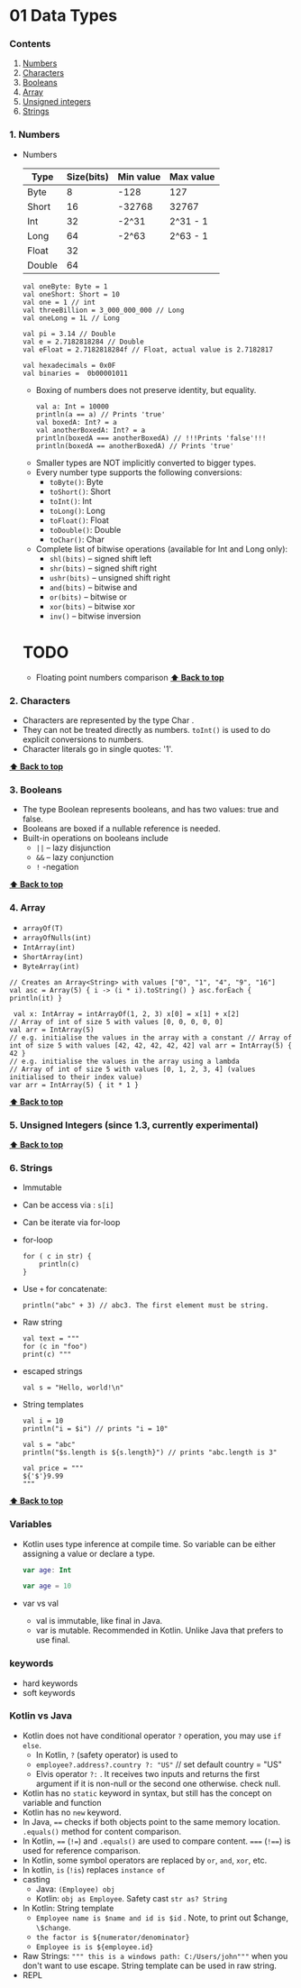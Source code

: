 # 01 Data Types

### Contents
1. [Numbers](#1-numbers)
2. [Characters](#2-characters)
3. [Booleans](#3-booleans)
4. [Array](#4-arrays)
5. [Unsigned integers](#5-unsigned-integers)
6. [Strings](#6-strings)




### 1. Numbers
* Numbers

    | Type  | Size(bits)| Min value| Max value|
    |---|---|---|---|
    | Byte  | 8 | -128| 127|
    | Short | 16| -32768| 32767|
    | Int   | 32| -2^31| 2^31 - 1|
    | Long  | 64| -2^63| 2^63 - 1|
    | Float | 32| | |
    | Double| 64| | |
    ```
    val oneByte: Byte = 1
    val oneShort: Short = 10
    val one = 1 // int
    val threeBillion = 3_000_000_000 // Long
    val oneLong = 1L // Long
    
    val pi = 3.14 // Double
    val e = 2.7182818284 // Double
    val eFloat = 2.7182818284f // Float, actual value is 2.7182817
    
    val hexadecimals = 0x0F
    val binaries =  0b00001011
    ```
    * Boxing of numbers does not preserve identity, but equality.
        ```
        val a: Int = 10000
        println(a == a) // Prints 'true'
        val boxedA: Int? = a
        val anotherBoxedA: Int? = a
        println(boxedA === anotherBoxedA) // !!!Prints 'false'!!!
        println(boxedA == anotherBoxedA) // Prints 'true'
        ```
    * Smaller types are NOT implicitly converted to bigger types.
    * Every number type supports the following conversions:
        * `toByte()`: Byte
        * `toShort()`: Short 
        * `toInt()`: Int
        * `toLong()`: Long
        * `toFloat()`: Float
        * `toDouble()`: Double
        * `toChar()`: Char
    * Complete list of bitwise operations (available for Int and Long only):
        * `shl(bits)` – signed shift left
        * `shr(bits)` – signed shift right
        * `ushr(bits)` – unsigned shift right
        * `and(bits)` – bitwise and
        * `or(bits)` – bitwise or
        * `xor(bits)` – bitwise xor
        * `inv()` – bitwise inversion
        
    # TODO
    * Floating point numbers comparison
**[⬆ Back to top](#contents)**
        
### 2. Characters
* Characters are represented by the type Char . 
* They can not be treated directly as numbers. `toInt()` is used to do explicit conversions to numbers.
* Character literals go in single quotes: '1'.


**[⬆ Back to top](#contents)**

### 3. Booleans
* The type Boolean represents booleans, and has two values: true and false. 
* Booleans are boxed if a nullable reference is needed.
* Built-in operations on booleans include
    * `||` – lazy disjunction
    * `&&` – lazy conjunction
    * `!`   -negation

**[⬆ Back to top](#contents)**

### 4. Array
* `arrayOf(T)`
* `arrayOfNulls(int)`
* `IntArray(int)`
* `ShortArray(int)`
* `ByteArray(int)`

```
// Creates an Array<String> with values ["0", "1", "4", "9", "16"]
val asc = Array(5) { i -> (i * i).toString() } asc.forEach { println(it) }

 val x: IntArray = intArrayOf(1, 2, 3) x[0] = x[1] + x[2]
// Array of int of size 5 with values [0, 0, 0, 0, 0]
val arr = IntArray(5)
// e.g. initialise the values in the array with a constant // Array of int of size 5 with values [42, 42, 42, 42, 42] val arr = IntArray(5) { 42 }
// e.g. initialise the values in the array using a lambda
// Array of int of size 5 with values [0, 1, 2, 3, 4] (values initialised to their index value)
var arr = IntArray(5) { it * 1 }

```

**[⬆ Back to top](#contents)**


### 5. Unsigned Integers (since 1.3, currently experimental)

**[⬆ Back to top](#contents)**


### 6. Strings
* Immutable
* Can be access via : `s[i]`
* Can be iterate via for-loop


* for-loop
    ```
    for ( c in str) {
        println(c)
    }
    ```

* Use `+` for concatenate:
    ```
    println("abc" + 3) // abc3. The first element must be string.
    ```

* Raw string
    ```
    val text = """
    for (c in "foo")
    print(c) """
    ```

* escaped strings
    ```
    val s = "Hello, world!\n"
    ```
* String templates
    ```
    val i = 10
    println("i = $i") // prints "i = 10"
     
    val s = "abc"
    println("$s.length is ${s.length}") // prints "abc.length is 3"
    
    val price = """ 
    ${'$'}9.99
    """
    ```



**[⬆ Back to top](#contents)**


### Variables
* Kotlin uses type inference at compile time. So variable can be either assigning a value or declare a type.
    ```kotlin
    var age: Int 
    ```
    
    ```kotlin
    var age = 10
    ```

* var vs val
    * val is immutable, like final in Java.
    * var is mutable. Recommended in Kotlin. Unlike Java that prefers to use final.
    
    
    
### keywords
* hard keywords
* soft keywords


### Kotlin vs Java
* Kotlin does not have conditional operator `?` operation, you may use `if else`. 
    * In Kotlin, `?` (safety operator) is used to
    * `employee?.address?.country ?: "US"` // set default country = "US"
    * Elvis operator `?:` . It receives two inputs and returns the first argument if it is non-null or the second one otherwise.
check null.
* Kotlin has no `static` keyword in syntax, but still has the concept on variable and function
* Kotlin has no `new` keyword.
* In Java, `==` checks if both objects point to the same memory location. `.equals()` method for content comparison.
* In Kotlin, `==` (`!=`) and `.equals()` are used to compare content. `===` (`!==`) is used for reference comparison.
* In Kotlin, some symbol operators are replaced by `or`, `and`, `xor`, etc.
* In kotlin, `is` (`!is`) replaces `instance of`
* casting
    * Java: `(Employee) obj`
    * Kotlin: `obj as Employee`. Safety cast `str as? String`
* In Kotlin: String template
    * `Employee name is $name and id is $id` . Note, to print out $change, `\$change`.   
    * `the factor is ${numerator/denominator}`
    * `Employee is is ${employee.id}`
* Raw Strings: `""" this is a windows path: C:/Users/john"""` when you don't want to use escape. String
template can be used in raw string.
* REPL

